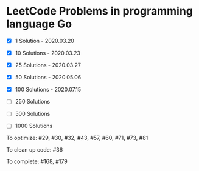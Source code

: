 # LeetCode Problems in programming language Go

- [x] 1 Solution - 2020.03.20
- [x] 10 Solutions - 2020.03.23
- [x] 25 Solutions - 2020.03.27
- [x] 50 Solutions - 2020.05.06
- [x] 100 Solutions - 2020.07.15
- [ ] 250 Solutions
- [ ] 500 Solutions
- [ ] 1000 Solutions


To optimize: #29, #30, #32, #43, #57, #60, #71, #73, #81

To clean up code: #36

To complete: #168, #179
